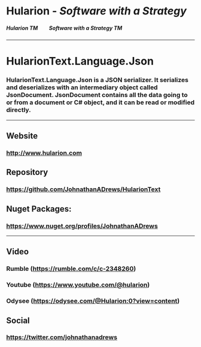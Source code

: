 
# Hularion - *Software with a Strategy*

##### Hularion TM &nbsp;&nbsp;&nbsp;&nbsp;&nbsp;&nbsp;&nbsp; Software with a Strategy TM

___

# HularionText.Language.Json
### HularionText.Language.Json is a JSON serializer. It serializes and deserializes with an intermediary object called JsonDocument. JsonDocument contains all the data going to or from a document or C# object, and it can be read or modified directly.

___

## Website
### http://www.hularion.com


## Repository
### https://github.com/JohnathanADrews/HularionText


## Nuget Packages:
### https://www.nuget.org/profiles/JohnathanADrews

___

## Video
### Rumble (https://rumble.com/c/c-2348260)
### Youtube (https://www.youtube.com/@hularion)
### Odysee (https://odysee.com/@Hularion:0?view=content)


## Social
### https://twitter.com/johnathanadrews